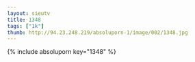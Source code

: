 ```yaml
--- 
layout: sieutv
title: 1348
tags: ["1k"]
thumb: http://94.23.248.219/absoluporn-1/image/002/1348.jpg
---
```

{% include absoluporn key="1348" %} 
